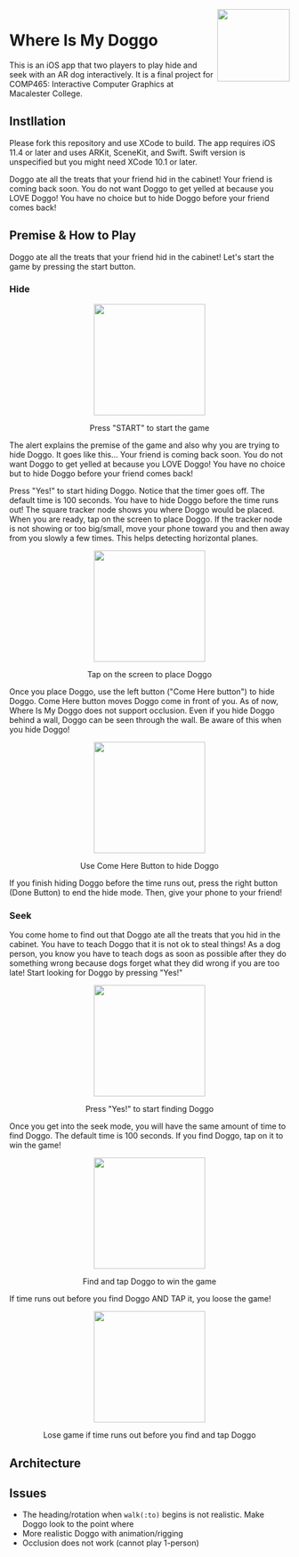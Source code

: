 <img align="right" width="130" height="130" src="https://github.com/jlim2/ar_capstone/blob/master/ARDoggo/ARDoggo/Assets.xcassets/AppIcon.appiconset/Icon-180.png">

# Where Is My Doggo     

This is an iOS app that two players to play hide and seek with an AR dog interactively. It is a final project for COMP465: Interactive Computer Graphics at Macalester College.

## Instllation
Please fork this repository and use XCode to build. The app requires iOS 11.4 or later and uses ARKit, SceneKit, and Swift.
Swift version is unspecified but you might need XCode 10.1 or later.

Doggo ate all the treats that your friend hid in the cabinet! Your friend is coming back soon. You do not want Doggo to get yelled at because you LOVE Doggo! You have no choice but to hide Doggo before your friend comes back!


## Premise & How to Play
Doggo ate all the treats that your friend hid in the cabinet!
Let's start the game by pressing the start button.

### Hide


<p align="center">
  <img src="https://github.com/jlim2/ar_capstone/blob/master/ARDoggo/ARDoggo/HowToPlayGifs/1_press_start.gif" width="200"/>
</p>
<p align="center">
  Press "START" to start the game
<p align="center">

The alert explains the premise of the game and also why you are trying to hide Doggo. It goes like this... Your friend is coming back soon. You do not want Doggo to get yelled at because you LOVE Doggo! You have no choice but to hide Doggo before your friend comes back!

Press "Yes!" to start hiding Doggo. Notice that the timer goes off. The default time is 100 seconds. You have to hide Doggo before the time runs out! The square tracker node shows you where Doggo would be placed. When you are ready, tap on the screen to place Doggo. If the tracker node is not showing or too big/small, move your phone toward you and then away from you slowly a few times. This helps detecting horizontal planes.

<p align="center">
  <img src="https://github.com/jlim2/ar_capstone/blob/master/ARDoggo/ARDoggo/HowToPlayGifs/2_place_doggo.gif" width="200"/>
</p>
<p align="center">
  Tap on the screen to place Doggo
<p align="center">

Once you place Doggo, use the left button ("Come Here button") to hide Doggo. Come Here button moves Doggo come in front of you. As of now, Where Is My Doggo does not support occlusion. Even if you hide Doggo behind a wall, Doggo can be seen through the wall. Be aware of this when you hide Doggo!

<p align="center">
  <img src="https://github.com/jlim2/ar_capstone/blob/master/ARDoggo/ARDoggo/HowToPlayGifs/4_hide_with_comeherebutton.gif" width="200"/>
</p>
<p align="center">
  Use Come Here Button to hide Doggo
<p align="center">

If you finish hiding Doggo before the time runs out, press the right button (Done Button) to end the hide mode. Then, give your phone to your friend!

### Seek

You come home to find out that Doggo ate all the treats that you hid in the cabinet. You have to teach Doggo that it is not ok to steal things! As a dog person, you know you have to teach dogs as soon as possible after they do something wrong because dogs forget what they did wrong if you are too late! Start looking for Doggo by pressing "Yes!"

<p align="center">
  <img src="https://github.com/jlim2/ar_capstone/blob/master/ARDoggo/ARDoggo/HowToPlayGifs/5_ready_to_seek.gif" width="200"/>
</p>
<p align="center">
  Press "Yes!" to start finding Doggo
<p align="center">

Once you get into the seek mode, you will have the same amount of time to find Doggo. The default time is 100 seconds. If you find Doggo, tap on it to win the game!

<p align="center">
  <img src="https://github.com/jlim2/ar_capstone/blob/master/ARDoggo/ARDoggo/HowToPlayGifs/6_found_doggo.gif" width="200"/>
</p>
<p align="center">
  Find and tap Doggo to win the game
<p align="center">
  
  
If time runs out before you find Doggo AND TAP it, you loose the game!
<p align="center">
  <img src="https://github.com/jlim2/ar_capstone/blob/master/ARDoggo/ARDoggo/HowToPlayGifs/7_didnt_find_doggo.gif" width="200"/>
</p>
<p align="center">
  Lose game if time runs out before you find and tap Doggo
<p align="center">

## Architecture

## Issues
* The heading/rotation when `walk(:to)` begins is not realistic. Make Doggo look to the point where 
* More realistic Doggo with animation/rigging
* Occlusion does not work (cannot play 1-person)

